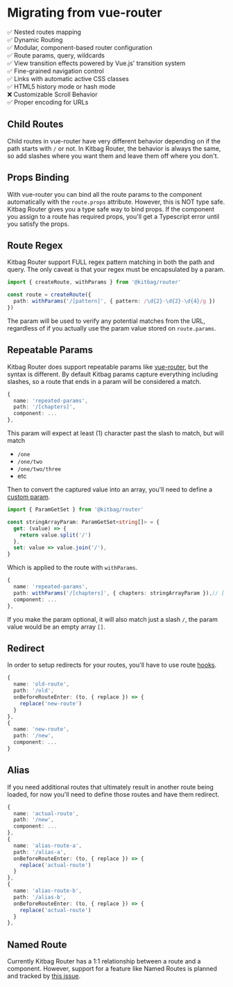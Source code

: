 # Migrating from vue-router

:white_check_mark: Nested routes mapping  
:white_check_mark: Dynamic Routing  
:white_check_mark: Modular, component-based router configuration  
:white_check_mark: Route params, query, wildcards  
:white_check_mark: View transition effects powered by Vue.js' transition system  
:white_check_mark: Fine-grained navigation control  
:white_check_mark: Links with automatic active CSS classes  
:white_check_mark: HTML5 history mode or hash mode  
:x: Customizable Scroll Behavior  
:white_check_mark: Proper encoding for URLs  

## Child Routes

Child routes in vue-router have very different behavior depending on if the path starts with `/` or not. In Kitbag Router, the behavior is always the same, so add slashes where you want them and leave them off where you don't.

## Props Binding

With vue-router you can bind all the route params to the component automatically with the `route.props` attribute. However, this is NOT type safe. Kitbag Router gives you a type safe way to bind props. If the component you assign to a route has required props, you'll get a Typescript error until you satisfy the props.

## Route Regex

Kitbag Router support FULL regex pattern matching in both the path and query. The only caveat is that your regex must be encapsulated by a param.

```ts
import { createRoute, withParams } from '@kitbag/router'

const route = createRoute({
  path: withParams('/[pattern]', { pattern: /\d{2}-\d{2}-\d{4}/g })
})
```

The param will be used to verify any potential matches from the URL, regardless of if you actually use the param value stored on `route.params`.

## Repeatable Params

Kitbag Router does support repeatable params like [vue-router](https://router.vuejs.org/guide/essentials/route-matching-syntax.html#Repeatable-params), but the syntax is different. By default Kitbag params capture everything including slashes, so a route that ends in a param will be considered a match.

```ts
{
  name: 'repeated-params',
  path: '/[chapters]',
  component: ...
},
```

This param will expect at least (1) character past the slash to match, but will match

- `/one`
- `/one/two`
- `/one/two/three`
- etc

Then to convert the captured value into an array, you'll need to define a [custom param](/core-concepts/params#custom-param-types).

```ts
import { ParamGetSet } from '@kitbag/router'

const stringArrayParam: ParamGetSet<string[]> = {
  get: (value) => {
    return value.split('/')
  },
  set: value => value.join('/'),
}
```

Which is applied to the route with `withParams`.

```ts
{
  name: 'repeated-params',
  path: withParams('/[chapters]', { chapters: stringArrayParam }),// [!code focus]
  component: ...
},
```

If you make the param optional, it will also match just a slash `/`, the param value would be an empty array `[]`.

## Redirect

In order to setup redirects for your routes, you'll have to use route [hooks](/advanced-concepts/hooks).

```ts
{
  name: 'old-route',
  path: '/old',
  onBeforeRouteEnter: (to, { replace }) => {
    replace('new-route')
  }
},
{
  name: 'new-route',
  path: '/new',
  component: ...
}
```

## Alias

If you need additional routes that ultimately result in another route being loaded, for now you'll need to define those routes and have them redirect.

```ts
{
  name: 'actual-route',
  path: '/new',
  component: ...
},
{
  name: 'alias-route-a',
  path: '/alias-a',
  onBeforeRouteEnter: (to, { replace }) => {
    replace('actual-route')
  }
},
{
  name: 'alias-route-b',
  path: '/alias-b',
  onBeforeRouteEnter: (to, { replace }) => {
    replace('actual-route')
  }
},
```

## Named Route

Currently Kitbag Router has a 1:1 relationship between a route and a component. However, support for a feature like Named Routes is planned and tracked by [this issue](https://github.com/kitbagjs/router/issues/174).
